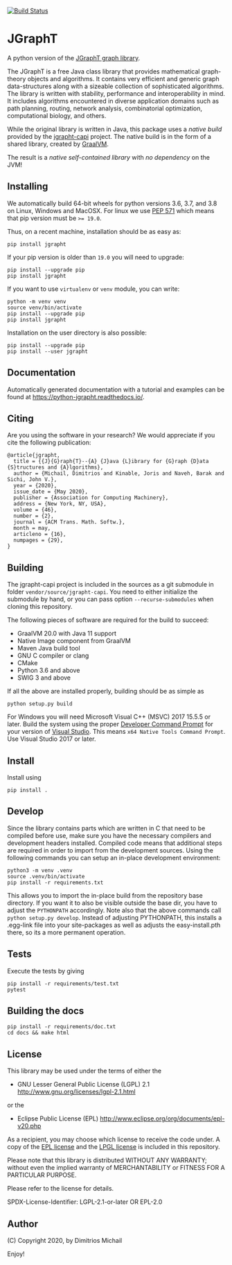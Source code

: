 [![Build Status](https://travis-ci.org/d-michail/python-jgrapht.svg?branch=master)](https://travis-ci.org/d-michail/python-jgrapht)

# JGraphT

A python version of the  [JGraphT graph library](https://jgrapht.org/).

The JGraphT is a free Java class library that provides mathematical graph-theory objects and algorithms. It
contains very efficient and generic graph data-structures along with a sizeable collection of sophisticated
algorithms. The library is written with stability, performance and interoperability in mind. It includes
algorithms encountered in diverse application domains such as  path planning, routing, network analysis,
combinatorial optimization, computational biology, and others.

While the original library is written in Java, this package uses a *native build* provided by
the [jgrapht-capi](https://github.com/d-michail/jgrapht-capi) project. The native build is in the form of a 
shared library, created by [GraalVM](https://www.graalvm.org/).

The result is a *native self-contained library* with *no dependency* on the JVM!

## Installing

We automatically build 64-bit wheels for python versions 3.6, 3.7, and 3.8 on Linux,
Windows and MacOSX. For linux we use [PEP 571](https://www.python.org/dev/peps/pep-0571/)
which means that pip version must be `>= 19.0`.

Thus, on a recent machine, installation should be as easy as:

```
pip install jgrapht
```

If your pip version is older than `19.0` you will need to upgrade: 

```
pip install --upgrade pip
pip install jgrapht
```

If you want to use `virtualenv` or `venv` module, you can write:

```
python -m venv venv
source venv/bin/activate
pip install --upgrade pip
pip install jgrapht
```

Installation on the user directory is also possible:

```
pip install --upgrade pip
pip install --user jgrapht
```

## Documentation 

Automatically generated documentation with a tutorial and examples can be found at 
<https://python-jgrapht.readthedocs.io/>.

## Citing

Are you using the software in your research? We would appreciate if you cite the following publication:

```
@article{jgrapht,
  title = {{J}{G}raph{T}--{A} {J}ava {L}ibrary for {G}raph {D}ata {S}tructures and {A}lgorithms},
  author = {Michail, Dimitrios and Kinable, Joris and Naveh, Barak and Sichi, John V.},
  year = {2020},
  issue_date = {May 2020},
  publisher = {Association for Computing Machinery},
  address = {New York, NY, USA},
  volume = {46},
  number = {2},
  journal = {ACM Trans. Math. Softw.},
  month = may,
  articleno = {16},
  numpages = {29},
}
```

## Building

The jgrapht-capi project is included in the sources as a git submodule in folder `vendor/source/jgrapht-capi`.
You need to either initialize the submodule by hand, or you can pass option `--recurse-submodules` when 
cloning this repository.

The following pieces of software are required for the build to succeed:

 * GraalVM 20.0 with Java 11 support
 * Native Image component from GraalVM
 * Maven Java build tool
 * GNU C compiler or clang
 * CMake 
 * Python 3.6 and above
 * SWIG 3 and above

If all the above are installed properly, building should be as simple as 

```
python setup.py build
```

For Windows you will need Microsoft Visual C++ (MSVC) 2017 15.5.5 or later. Build the
system using the proper
[Developer Command Prompt](https://docs.microsoft.com/en-us/cpp/build/building-on-the-command-line?view=vs-2019#developer_command_prompt_shortcuts)
for your version of [Visual Studio](https://visualstudio.microsoft.com/vs/). This means
`x64 Native Tools Command Prompt`. Use Visual Studio 2017 or later.

## Install

Install using 

```
pip install .
```

## Develop

Since the library contains parts which are written in C that need to be compiled before use, make sure you have 
the necessary compilers and development headers installed. Compiled code means that additional steps are required
in order to import from the development sources. Using the following commands you can setup an in-place development 
environment:

```
python3 -m venv .venv
source .venv/bin/activate
pip install -r requirements.txt
```

This allows you to import the in-place build from the repository base directory. If you want it to 
also be visible outside the base dir, you have to adjust the `PYTHONPATH` accordingly.
Note also that the above commands call `python setup.py develop`. Instead of adjusting PYTHONPATH, this installs
a .egg-link file into your site-packages as well as adjusts the easy-install.pth there, so its a more permanent
operation.

## Tests

Execute the tests by giving

```
pip install -r requirements/test.txt
pytest
```

## Building the docs

```
pip install -r requirements/doc.txt
cd docs && make html
```

## License

This library may be used under the terms of either the

 * GNU Lesser General Public License (LGPL) 2.1
   http://www.gnu.org/licenses/lgpl-2.1.html

or the

 * Eclipse Public License (EPL)
   http://www.eclipse.org/org/documents/epl-v20.php

As a recipient, you may choose which license to receive the code under.
A copy of the [EPL license](license-EPL.txt) and the [LPGL license](license-LGPL.txt) is included in this repository.

Please note that this library is distributed WITHOUT ANY WARRANTY; without even the implied warranty of MERCHANTABILITY or FITNESS FOR A PARTICULAR PURPOSE.

Please refer to the license for details.

SPDX-License-Identifier: LGPL-2.1-or-later OR EPL-2.0

## Author

(C) Copyright 2020, by Dimitrios Michail


Enjoy!
